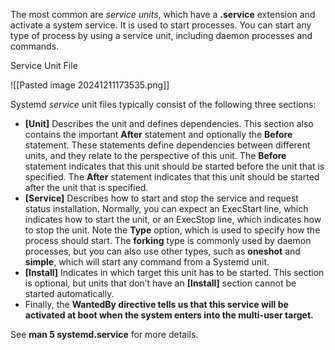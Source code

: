 The most common are _service units_, which have a **.service** extension and activate a system service. It is used to start processes. You can start any type of process by using a service unit, including daemon processes and commands.

Service Unit File

![[Pasted image 20241211173535.png]]

Systemd _service_ unit files typically consist of the following three sections:

- **\[Unit]** Describes the unit and defines dependencies. This section also contains the important **After** statement and optionally the **Before** statement. These statements define dependencies between different units, and they relate to the perspective of this unit. The **Before** statement indicates that this unit should be started before the unit that is specified. The **After** statement indicates that this unit should be started after the unit that is specified.
- **\[Service]** Describes how to start and stop the service and request status installation. Normally, you can expect an ExecStart line, which indicates how to start the unit, or an ExecStop line, which indicates how to stop the unit. Note the **Type** option, which is used to specify how the process should start. The **forking** type is commonly used by daemon processes, but you can also use other types, such as **oneshot** and **simple**, which will start any command from a Systemd unit.
- **\[Install]** Indicates in which target this unit has to be started. This section is optional, but units that don’t have an **\[Install]** section cannot be started automatically.
- Finally, the **WantedBy directive tells us that this service will be activated at boot when the system enters into the multi-user target.**

See **man 5 systemd.service** for more details.